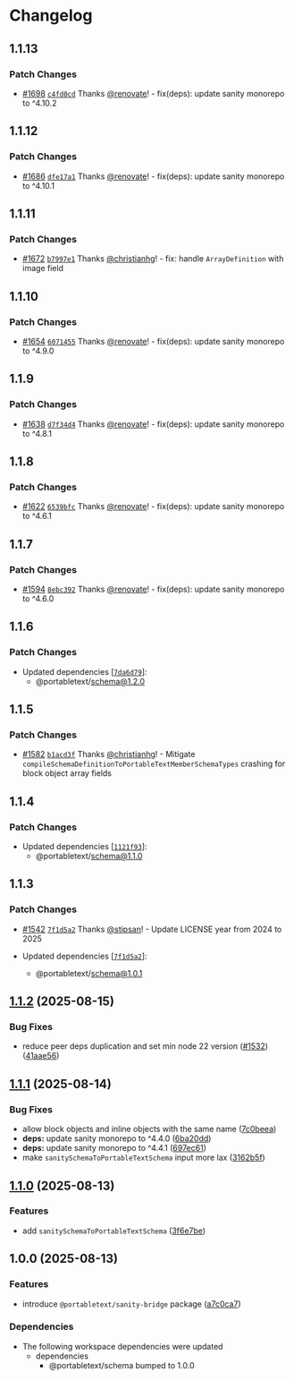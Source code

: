 # Changelog

## 1.1.13

### Patch Changes

- [#1698](https://github.com/portabletext/editor/pull/1698) [`c4fd0cd`](https://github.com/portabletext/editor/commit/c4fd0cd273cb95e1d5769514c730cf9397dc279f) Thanks [@renovate](https://github.com/apps/renovate)! - fix(deps): update sanity monorepo to ^4.10.2

## 1.1.12

### Patch Changes

- [#1686](https://github.com/portabletext/editor/pull/1686) [`dfe17a1`](https://github.com/portabletext/editor/commit/dfe17a1a307b1a512818b37645a8efd05407a0a5) Thanks [@renovate](https://github.com/apps/renovate)! - fix(deps): update sanity monorepo to ^4.10.1

## 1.1.11

### Patch Changes

- [#1672](https://github.com/portabletext/editor/pull/1672) [`b7997e1`](https://github.com/portabletext/editor/commit/b7997e1f37cc65a4cebc90967a81852690980262) Thanks [@christianhg](https://github.com/christianhg)! - fix: handle `ArrayDefinition` with image field

## 1.1.10

### Patch Changes

- [#1654](https://github.com/portabletext/editor/pull/1654) [`6071455`](https://github.com/portabletext/editor/commit/6071455249417866398439cc707d94d6baf97cbf) Thanks [@renovate](https://github.com/apps/renovate)! - fix(deps): update sanity monorepo to ^4.9.0

## 1.1.9

### Patch Changes

- [#1638](https://github.com/portabletext/editor/pull/1638) [`d7f34d4`](https://github.com/portabletext/editor/commit/d7f34d4191d3248c69ef14125670db89517772d5) Thanks [@renovate](https://github.com/apps/renovate)! - fix(deps): update sanity monorepo to ^4.8.1

## 1.1.8

### Patch Changes

- [#1622](https://github.com/portabletext/editor/pull/1622) [`6539bfc`](https://github.com/portabletext/editor/commit/6539bfc45ef0f31d38d475a2461725529b24f2f3) Thanks [@renovate](https://github.com/apps/renovate)! - fix(deps): update sanity monorepo to ^4.6.1

## 1.1.7

### Patch Changes

- [#1594](https://github.com/portabletext/editor/pull/1594) [`8ebc392`](https://github.com/portabletext/editor/commit/8ebc39284ac3c286c73046e99fef4e77193d4608) Thanks [@renovate](https://github.com/apps/renovate)! - fix(deps): update sanity monorepo to ^4.6.0

## 1.1.6

### Patch Changes

- Updated dependencies [[`7da6d79`](https://github.com/portabletext/editor/commit/7da6d790eab1566de522f65bf98410cc778fd303)]:
  - @portabletext/schema@1.2.0

## 1.1.5

### Patch Changes

- [#1582](https://github.com/portabletext/editor/pull/1582) [`b1acd3f`](https://github.com/portabletext/editor/commit/b1acd3f6e118195b3cbbc46c8dde619116ef4774) Thanks [@christianhg](https://github.com/christianhg)! - Mitigate `compileSchemaDefinitionToPortableTextMemberSchemaTypes` crashing for block object array fields

## 1.1.4

### Patch Changes

- Updated dependencies [[`1121f93`](https://github.com/portabletext/editor/commit/1121f9306b10481d10954f95211eed2ca20446f3)]:
  - @portabletext/schema@1.1.0

## 1.1.3

### Patch Changes

- [#1542](https://github.com/portabletext/editor/pull/1542) [`7f1d5a2`](https://github.com/portabletext/editor/commit/7f1d5a2e7576e51cba249721e9279d1b42f8bd99) Thanks [@stipsan](https://github.com/stipsan)! - Update LICENSE year from 2024 to 2025

- Updated dependencies [[`7f1d5a2`](https://github.com/portabletext/editor/commit/7f1d5a2e7576e51cba249721e9279d1b42f8bd99)]:
  - @portabletext/schema@1.0.1

## [1.1.2](https://github.com/portabletext/editor/compare/sanity-bridge-v1.1.1...sanity-bridge-v1.1.2) (2025-08-15)

### Bug Fixes

- reduce peer deps duplication and set min node 22 version ([#1532](https://github.com/portabletext/editor/issues/1532)) ([41aae56](https://github.com/portabletext/editor/commit/41aae568c208a3512683280319dbb018d13286da))

## [1.1.1](https://github.com/portabletext/editor/compare/sanity-bridge-v1.1.0...sanity-bridge-v1.1.1) (2025-08-14)

### Bug Fixes

- allow block objects and inline objects with the same name ([7c0beea](https://github.com/portabletext/editor/commit/7c0beeaa8fdc7167fc4c6b86bf9e668c20a5d6d4))
- **deps:** update sanity monorepo to ^4.4.0 ([6ba20dd](https://github.com/portabletext/editor/commit/6ba20dd704a244f4da157e1b543f89a6b4cb89db))
- **deps:** update sanity monorepo to ^4.4.1 ([697ec61](https://github.com/portabletext/editor/commit/697ec61fb74ad08ab0693377d483ab8765e2b8bd))
- make `sanitySchemaToPortableTextSchema` input more lax ([3162b5f](https://github.com/portabletext/editor/commit/3162b5f96e24cf6a0f17623365e4c07f557b1e25))

## [1.1.0](https://github.com/portabletext/editor/compare/sanity-bridge-v1.0.0...sanity-bridge-v1.1.0) (2025-08-13)

### Features

- add `sanitySchemaToPortableTextSchema` ([3f6e7be](https://github.com/portabletext/editor/commit/3f6e7be813e3c393db9637fd58da5bc02b40b277))

## 1.0.0 (2025-08-13)

### Features

- introduce `@portabletext/sanity-bridge` package ([a7c0ca7](https://github.com/portabletext/editor/commit/a7c0ca757c3d171a8b879e5c669bfc5264fd7fcd))

### Dependencies

- The following workspace dependencies were updated
  - dependencies
    - @portabletext/schema bumped to 1.0.0
